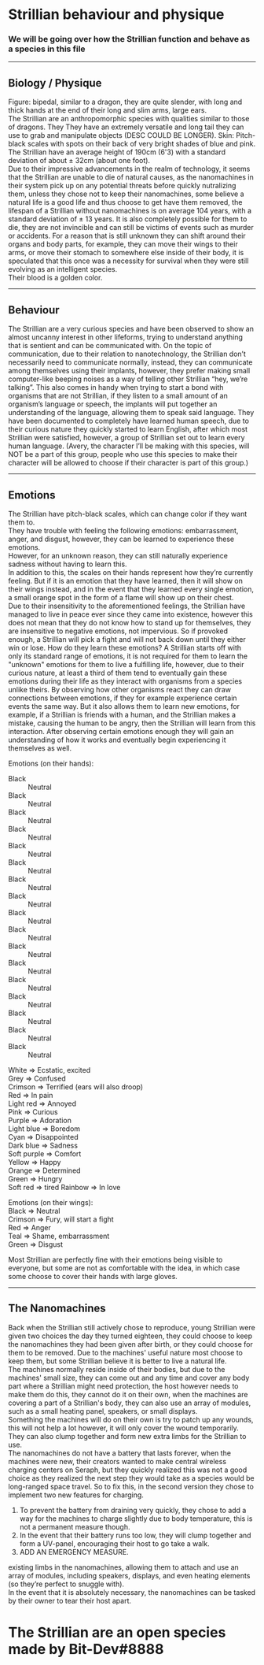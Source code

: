 # Strillian behaviour and physique
### We will be going over how the Strillian function and behave as a species in this file

---
## Biology / Physique
Figure: bipedal, similar to a dragon, they are quite slender, with long and thick hands at the end of their long and slim arms, large ears.  
The Strillian are an anthropomorphic species with qualities similar to those of dragons. They
They have an extremely versatile and long tail they can use to grab and manipulate objects (DESC COULD BE LONGER). 
Skin: Pitch-black scales with spots on their back of very bright shades of blue and pink. The Strillian have an average height of 190cm (6'3) with a standard deviation of about ± 32cm (about one foot).  
Due to their impressive advancements in the realm of technology, it seems that the Strillian are unable to die of natural causes, as the nanomachines in their system pick up on any potential threats before quickly nutralizing them, unless they chose not to keep their nanomachines, some believe a natural life is a good life and thus choose to get have them removed, the lifespan of a Strillian without nanomachines is on average 104 years, with a standard deviation of ± 13 years.
It is also completely possible for them to die, they are not invincible and can still be victims of events such as murder or accidents.
For a reason that is still unknown they can shift around their organs and body parts, for example, they can move their wings to their arms, or move their stomach to somewhere else inside of their body, it is speculated that this once was a necessity for survival when they were still evolving as an intelligent species.  
Their blood is a golden color.

---
## Behaviour
The Strillian are a very curious species and have been observed to show an almost uncanny interest in other lifeforms, trying to understand anything that is sentient and can be communicated with.
On the topic of communication, due to their relation to nanotechnology, the Strillian don’t necessarily need to communicate normally, instead, they can communicate among themselves using their implants, however, they prefer making small computer-like beeping noises as a way of telling other Strillian “hey, we’re talking”.
This also comes in handy when trying to start a bond with organisms that are not Strillian, if they listen to a small amount of an organism’s language or speech, the implants will put together an understanding of the language, allowing them to speak said language.
They have been documented to completely have learned human speech, due to their curious nature they quickly started to learn English, after which most Strillian were satisfied, however, a group of Strillian set out to learn every human language. (Avery, the character I’ll be making with this species, will NOT be a part of this group, people who use this species to make their character will be allowed to choose if their character is part of this group.)

---
## Emotions
The Strillian have pitch-black scales, which can change color if they want them to.  
They have trouble with feeling the following emotions: embarrassment, anger, and disgust, however, they can be learned to experience these emotions.  
However, for an unknown reason, they can still naturally experience sadness without having to learn this.  
In addition to this, the scales on their hands represent how they’re currently feeling.
But if it is an emotion that they have learned, then it will show on their wings instead, and in the event that they learned every single emotion, a small orange spot in the form of a flame will show up on their chest.  
Due to their insensitivity to the aforementioned feelings, the Strillian have managed to live in peace ever since they came into existence, however this does not mean that they do not know how to stand up for themselves, they are insensitive to negative emotions, not impervious.
So if provoked enough, a Strillian will pick a fight and will not back down until they either win or lose.
How do they learn these emotions?
A Strillian starts off with only its standard range of emotions, it is not required for them to learn the "unknown" emotions for them to live a fulfilling life, however, due to their curious nature, at least a third of them tend to eventually gain these emotions during their life as they interact with organisms from a species unlike theirs.
By observing how other organisms react they can draw connections between emotions, if they for example experience certain events the same way. But it also allows them to learn new emotions, for example, if a Strillian is friends with a human, and the Strillian makes a mistake, causing the human to be angry, then the Strillian will learn from this interaction. After observing certain emotions enough they will gain an understanding of how it works and eventually begin experiencing it themselves as well.

Emotions (on their hands):  
<dl>
  <dt>Black</dt>
  <dd>Neutral</dd>

  <dt>Black</dt>
  <dd>Neutral</dd>

  <dt>Black</dt>
  <dd>Neutral</dd>

  <dt>Black</dt>
  <dd>Neutral</dd>

  <dt>Black</dt>
  <dd>Neutral</dd>

  <dt>Black</dt>
  <dd>Neutral</dd>

  <dt>Black</dt>
  <dd>Neutral</dd>

  <dt>Black</dt>
  <dd>Neutral</dd>

  <dt>Black</dt>
  <dd>Neutral</dd>

  <dt>Black</dt>
  <dd>Neutral</dd>

  <dt>Black</dt>
  <dd>Neutral</dd>

  <dt>Black</dt>
  <dd>Neutral</dd>

  <dt>Black</dt>
  <dd>Neutral</dd>

  <dt>Black</dt>
  <dd>Neutral</dd>

  <dt>Black</dt>
  <dd>Neutral</dd>

  <dt>Black</dt>
  <dd>Neutral</dd>

  <dt>Black</dt>
  <dd>Neutral</dd>
</dl>

White 		=> 	Ecstatic, excited  
Grey 		=> 	Confused  
Crimson 	=> 	Terrified (ears will also droop)  
Red 		=> 	In pain  
Light red	=>	Annoyed  
Pink 		=> 	Curious  
Purple 		=> 	Adoration  
Light blue 	=> 	Boredom  
Cyan 		=> 	Disappointed  
Dark blue 	=> 	Sadness  
Soft purple 	=> 	Comfort  
Yellow 		=> 	Happy  
Orange 		=> 	Determined  
Green 		=> 	Hungry  
Soft red => tired
Rainbow		=>	In love  

Emotions (on their wings):  
Black 		=>	Neutral  
Crimson		=>	Fury, will start a fight  
Red		=>	Anger  
Teal		=>	Shame, embarrassment  
Green		=>	Disgust  

Most Strillian are perfectly fine with their emotions being visible to everyone, but some are not as comfortable with the idea, in which case some choose to cover their hands with large gloves.

---
## The Nanomachines
Back when the Strillian still actively chose to reproduce, young Strillian were given two choices the day they turned eighteen, they could choose to keep the nanomachines they had been given after birth, or they could choose for them to be removed. Due to the machines' useful nature most choose to keep them, but some Strillian believe it is better to live a natural life.  
The machines normally reside inside of their bodies, but due to the machines' small size, they can come out and any time and cover any body part where a Strillian might need protection, the host however needs to make them do this, they cannot do it on their own, when the machines are covering a part of a Strillian's body, they can also use an array of modules, such as a small heating panel, speakers, or small displays.  
Something the machines will do on their own is try to patch up any wounds, this will not help a lot however, it will only cover the wound temporarily.   
They can also clump together and form new extra limbs for the Strillian to use.  
The nanomachines do not have a battery that lasts forever, when the machines were new, their creators wanted to make central wireless charging centers on Seraph, but they quickly realized this was not a good choice as they realized the next step they would take as a species would be long-ranged space travel.
So to fix this, in the second version they chose to implement two new features for charging.
1. To prevent the battery from draining very quickly, they chose to add a way for the machines to charge slightly due to body temperature, this is not a permanent measure though.
2. In the event that their battery runs too low, they will clump together and form a UV-panel, encouraging their host to go take a walk. 
3. ADD AN EMERGENCY MEASURE.

existing limbs in the nanomachines, allowing them to attach and use an array of modules, including speakers, displays, and even heating elements (so they’re perfect to snuggle with).  
In the event that it is absolutely necessary, the nanomachines can be tasked by their owner to tear their host apart.

# The Strillian are an open species made by Bit-Dev#8888

